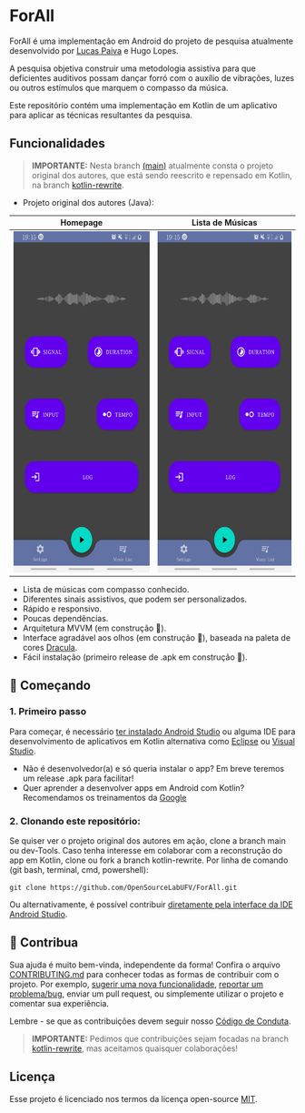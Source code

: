 # ForAll

ForAll é uma implementação em Android do projeto de pesquisa atualmente desenvolvido por [Lucas Paiva](https://github.com/lucas-fpaiva) e Hugo Lopes. 

A pesquisa objetiva construir uma metodologia assistiva para que deficientes auditivos possam dançar forró com o auxílio de vibrações, luzes ou outros estímulos que marquem o compasso da música. 

Este repositório contém uma implementação em Kotlin de um aplicativo para aplicar as técnicas resultantes da pesquisa.

## Funcionalidades

> **IMPORTANTE:** Nesta branch [(main)](https://github.com/OpenSourceLabUFV/ForAll/tree/main) atualmente consta o projeto original dos autores, que está sendo reescrito e repensado em Kotlin, na branch [kotlin-rewrite](https://github.com/OpenSourceLabUFV/ForAll/tree/kotlin-rewrite). 

- Projeto original dos autores (Java):

Homepage           | Lista de Músicas
:-------------------------:|:-------------------------:
<img src="https://raw.githubusercontent.com/Open-Source-Lab-UFV/ForAll/main/readmeAssets/InApp.jpg" height="600"> | <img src="https://raw.githubusercontent.com/Open-Source-Lab-UFV/ForAll/main/readmeAssets/InApp.jpg" height="600">

- Lista de músicas com compasso conhecido.
- Diferentes sinais assistivos, que podem ser personalizados.
- Rápido e responsivo.
- Poucas dependências.
- Arquitetura MVVM (em construção 🚧).
- Interface agradável aos olhos (em construção 🚧), baseada na paleta de cores [Dracula](https://draculatheme.com).
- Fácil instalação (primeiro release de .apk em construção 🚧).

## 🚀 Começando

### 1. Primeiro passo

Para começar, é necessário [ter instalado Android Studio](https://developer.android.com/studio/install?hl=pt-br) ou alguma IDE para desenvolvimento de aplicativos em Kotlin alternativa como [Eclipse](https://www.eclipse.org/downloads/) ou [Visual Studio](https://visualstudio.microsoft.com/pt-br/vs/android/).

- Não é desenvolvedor(a) e só queria instalar o app? Em breve teremos um release .apk para facilitar!
- Quer aprender a desenvolver apps em Android com Kotlin? Recomendamos os treinamentos da [Google](https://developer.android.com/courses)

### 2. Clonando este repositório:

Se quiser ver o projeto original dos autores em ação, clone a branch main ou dev-Tools. Caso tenha interesse em colaborar com a reconstrução do app em Kotlin, clone ou fork a branch kotlin-rewrite. Por linha de comando (git bash, terminal, cmd, powershell):

```
git clone https://github.com/OpenSourceLabUFV/ForAll.git
```

Ou alternativamente, é possível contribuir [diretamente pela interface da IDE Android Studio](https://stackoverflow.com/questions/39233483/how-to-clone-project-from-the-github-in-android-studio).


## 🤝 Contribua

Sua ajuda é muito bem-vinda, independente da forma! Confira o arquivo [CONTRIBUTING.md](CONTRIBUTING.md) para conhecer todas as formas de contribuir com o projeto. Por exemplo, [sugerir uma nova funcionalidade](https://github.com/OpenSourceLabUFV/template/issues/new?assignees=&labels=&template=feature_request.md&title=), [reportar um problema/bug](https://github.com/OpenSourceLabUFV/template/issues/new?assignees=&labels=bug&template=bug_report.md&title=), enviar um pull request, ou simplemente utilizar o projeto e comentar sua experiência.

Lembre - se que as contribuições devem seguir nosso [Código de Conduta](CODE_OF_CONDUCT.md).


> **IMPORTANTE:** Pedimos que contribuições sejam focadas na branch [kotlin-rewrite](https://github.com/OpenSourceLabUFV/ForAll/tree/kotlin-rewrite), mas aceitamos quaisquer colaborações!

<!-- Veja o arquivo [ROADMAP.md](ROADMAP.md) para ter uma ideia dos próximos passos do projeto.
 -->
 
## Licença

Esse projeto é licenciado nos termos da licença open-source [MIT](https://choosealicense.com/licenses/mit).

<!-- ## Projetos semelhantes

Abaixo está uma lista de links interessantes e projetos similares:

- [Projeto inspiração](https://github.com/projeto)
- [Ferramenta semelhante](https://github.com/projeto)
 -->

<!-- ## App para acessibilidade de surdos no Forró! -->

